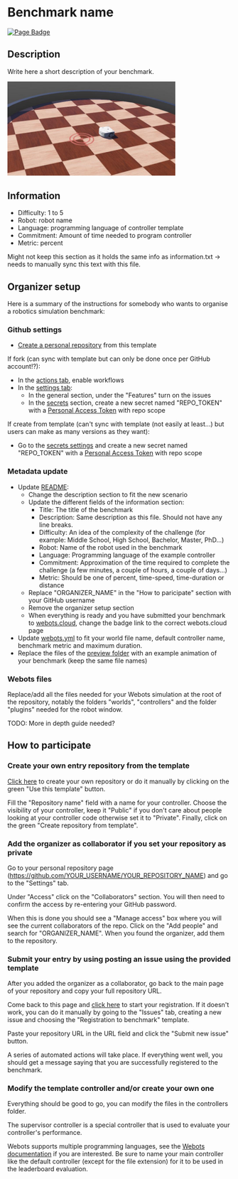 <span id="title">

# Benchmark name

</span>

[![Page Badge](https://badgen.net/badge/icon/Benchmark?label=Page)](https://benchmark.webots.cloud/run?version=R2022b&url=https://github.com/Jean-Eudes-le-retour/own-pendulum-benchmark/blob/main/worlds/inverted_pendulum.wbt&type=benchmark)

## Description

<span id="description">

Write here a short description of your benchmark.

</span>

<p style="max-width:75%">
  <img src="./preview/thumbnail.jpg">
</p>

## Information

<span id="information">

- Difficulty: 1 to 5
- Robot: robot name
- Language: programming language of controller template
- Commitment: Amount of time needed to program controller
- Metric: percent

</span>

Might not keep this section as it holds the same info as information.txt -> needs to manually sync this text with this file.

## Organizer setup

Here is a summary of the instructions for somebody who wants to organise a robotics simulation benchmark:

### Github settings
- [Create a personal repository](../../generate) from this template

If fork (can sync with template but can only be done once per GitHub account!?):
- In the [actions tab](../../actions), enable workflows
- In the [settings tab](../../settings):
  - In the general section, under the "Features" turn on the issues
  - In the [secrets](../../settings/secrets) section, create a new secret named "REPO_TOKEN" with a [Personal Access Token](../../../../settings/tokens) with repo scope

If create from template (can't sync with template (not easily at least...) but users can make as many versions as they want):
- Go to the [secrets settings](../../settings/secrets) and create a new secret named "REPO_TOKEN" with a [Personal Access Token](../../../../settings/tokens) with repo scope

### Metadata update

- Update [README](../../edit/main/README.md):
  - Change the description section to fit the new scenario
  - Update the different fields of the information section:
    - Title: The title of the benchmark
    - Description: Same description as this file. Should not have any line breaks.
    - Difficulty: An idea of the complexity of the challenge (for example: Middle School, High School, Bachelor, Master, PhD...)
    - Robot: Name of the robot used in the benchmark
    - Language: Programming language of the example controller
    - Commitment: Approximation of the time required to complete the challenge (a few minutes, a couple of hours, a couple of days...)
    - Metric: Should be one of percent, time-speed, time-duration  or distance
  - Replace "ORGANIZER_NAME" in the "How to paricipate" section with your GitHub username
  - Remove the organizer setup section
  - When everything is ready and you have submitted your benchmark to [webots.cloud](https://benchmark.webots.cloud/benchmark), change the badge link to the correct webots.cloud page
- Update [webots.yml](../../edit/main/webots.yml) to fit your world file name, default controller name, benchmark metric and maximum duration.
- Replace the files of the [preview folder](/preview) with an example animation of your benchmark (keep the same file names)

### Webots files

Replace/add all the files needed for your Webots simulation at the root of the repository, notably the folders "worlds", "controllers" and the folder "plugins" needed for the robot window.

<!-- <details>
<summary style="font-size:1.25em">Detailed step-by-step guide</summary>

TODO: Detailed step-by-step guide if needed
-->

TODO: More in depth guide needed?
</details>

## How to participate

### Create your own entry repository from the template

[Click here](../../generate) to create your own repository or do it manually by clicking on the green "Use this template" button.

Fill the "Repository name" field with a name for your controller.
Choose the visibility of your controller, keep it "Public" if you don't care about people looking at your controller code otherwise set it to "Private".
Finally, click on the green "Create repository from template".

### Add the organizer as collaborator if you set your repository as private

Go to your personal repository page (https://github.com/YOUR_USERNAME/YOUR_REPOSITORY_NAME) and go to the "Settings" tab.

Under "Access" click on the "Collaborators" section.
You will then need to confirm the access by re-entering your GitHub password.

When this is done you should see a "Manage access" box where you will see the current collaborators of the repo.
Click on the "Add people" and search for "ORGANIZER_NAME". When you found the organizer, add them to the repository.

### Submit your entry by using posting an issue using the provided template

After you added the organizer as a collaborator, go back to the main page of your repository and copy your full repository URL.

Come back to this page and [click here](../../issues/new?assignees=&labels=registration&template=registration_form.yml&title=Registration+to+benchmark) to start your registration. If it doesn't work, you can do it manually by going to the "Issues" tab, creating a new issue and choosing the "Registration to benchmark" template.

Paste your repository URL in the URL field and click the "Submit new issue" button.

A series of automated actions will take place. If everything went well, you should get a message saying that you are successfully registered to the benchmark.

### Modify the template controller and/or create your own one

Everything should be good to go, you can modify the files in the controllers folder.

The supervisor controller is a special controller that is used to evaluate your controller's performance.

Webots supports multiple programming languages, see the [Webots documentation](https://www.cyberbotics.com/doc/guide/language-setup) if you are interested.
Be sure to name your main controller like the default controller (except for the file extension) for it to be used in the leaderboard evaluation.
